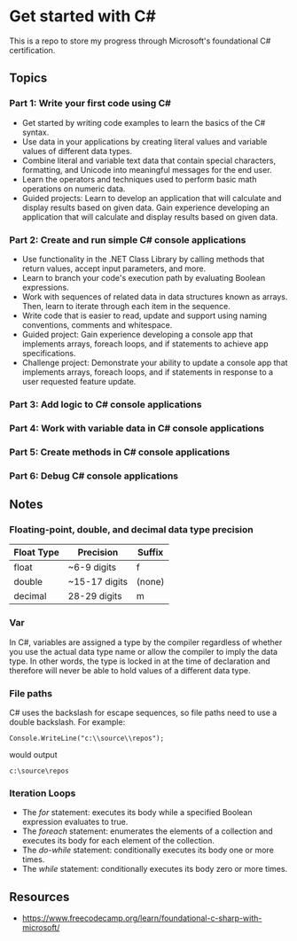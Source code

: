 # Get started with C#
This is a repo to store my progress through Microsoft's foundational C# certification.

## Topics
### Part 1: Write your first code using C#
- Get started by writing code examples to learn the basics of the C# syntax. 
- Use data in your applications by creating literal values and variable values of different data types. 
- Combine literal and variable text data that contain special characters, formatting, and Unicode into meaningful messages for the end user. 
- Learn the operators and techniques used to perform basic math operations on numeric data.
- Guided projects: Learn to develop an application that will calculate and display results based on given data. Gain experience developing an application that will calculate and display results based on given data.

### Part 2: Create and run simple C# console applications
- Use functionality in the .NET Class Library by calling methods that return values, accept input parameters, and more.
- Learn to branch your code's execution path by evaluating Boolean expressions.
- Work with sequences of related data in data structures known as arrays. Then, learn to iterate through each item in the sequence.
- Write code that is easier to read, update and support using naming conventions, comments and whitespace.
- Guided project: Gain experience developing a console app that implements arrays, foreach loops, and if statements to achieve app specifications.
- Challenge project: Demonstrate your ability to update a console app that implements arrays, foreach loops, and if statements in response to a user requested feature update.


### Part 3: Add logic to C# console applications
### Part 4: Work with variable data in C# console applications
### Part 5: Create methods in C# console applications
### Part 6: Debug C# console applications

## Notes
### Floating-point, double, and decimal data type precision
Float Type  |  Precision     |    Suffix
------------|----------------|----------
float       | ~6-9 digits    |    f
double      | ~15-17 digits  |  (none)
decimal     |  28-29 digits  |    m

### Var
In C#, variables are assigned a type by the compiler regardless of whether you use the actual data type name or allow the compiler to imply the data type. In other words, the type is locked in at the time of declaration and therefore will never be able to hold values of a different data type.

### File paths
C# uses the backslash for escape sequences, so file paths need to use a double backslash. For example:

```
Console.WriteLine("c:\\source\\repos");
```

would output 

```
c:\source\repos
```

### Iteration Loops
- The *for* statement: executes its body while a specified Boolean expression evaluates to true.
- The *foreach* statement: enumerates the elements of a collection and executes its body for each element of the collection.
- The *do-while* statement: conditionally executes its body one or more times.
- The *while* statement: conditionally executes its body zero or more times.

## Resources
- https://www.freecodecamp.org/learn/foundational-c-sharp-with-microsoft/